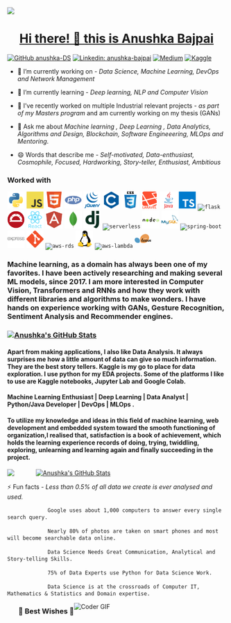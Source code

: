 <a href="https://github.com/anushka-DS/">
  <img align="center" src="https://github.com/anushka-DS/anushka-DS/blob/main/bgif_anushka.gif" />
  <h1 align="center"> Hi there! 👋 this is Anushka Bajpai</h1>
</a>

[![GitHub anushka-DS](https://img.shields.io/github/followers/anushka-DS?label=follow&style=social)](https://github.com/anushka-DS)
[![Linkedin: anushka-bajpai](https://img.shields.io/badge/Anushka%20Bajpai-blue?style=flat-square&logo=Linkedin&logoColor=white&link=https://www.linkedin.com/in/anushka-bajpai/)](https://www.linkedin.com/in/anushka-bajpai/)
[![Medium](https://img.shields.io/badge/medium-anushkabajpai-blue?style=flat&logo=appveyor&link=https://medium.com/@anushkhabajpai)](https://medium.com/@anushkhabajpai)
[![Kaggle](https://img.shields.io/badge/kaggle-ANUSHKA_ML-blue?style=flat&logo=appveyor&link=https://www.kaggle.com/anushkaml)](https://www.kaggle.com/anushkaml)


<!--
**anushka-DS/anushka-DS** is a ✨ _special_ ✨ repository because its `README.md` (this file) appears on your GitHub profile.
-->


- 🔭 I’m currently working on - *Data Science, Machine Learning, DevOps and Network Management*

- 🌱 I’m currently learning - *Deep learning, NLP and Computer Vision*

- 👯 I’ve recently worked on multiple Industrial relevant projects - *as part of my Masters program* and am currently working on my thesis (GANs)

- 💬 Ask me about *Machine learning , Deep Learning , Data Analytics,  Algorithms and Design, Blockchain, Software Engineeering, MLOps and Mentoring*.

- 😄 Words that describe me - *Self-motivated, Data-enthusiast, Cosmophile, Focused, Hardworking, Story-teller, Enthusiast, Ambitious*


### Worked with 

<code><img height="40" src="https://raw.githubusercontent.com/devicons/devicon/master/icons/python/python-original.svg" title="python"></code>
<code><img height="40" src="https://raw.githubusercontent.com/devicons/devicon/master/icons/javascript/javascript-original.svg" title="javascript"></code>
<code><img height="40" src="https://raw.githubusercontent.com/devicons/devicon/master/icons/html5/html5-original.svg" title="html5"></code>
<code><img height="40" src="https://raw.githubusercontent.com/devicons/devicon/master/icons/php/php-plain.svg" title="php"></code>
<code><img height="40" src="https://raw.githubusercontent.com/devicons/devicon/master/icons/jquery/jquery-plain-wordmark.svg" title="jquery"></code>
<code><img height="40" src="https://raw.githubusercontent.com/devicons/devicon/master/icons/c/c-plain.svg" title="C"></code>
<code><img height="40" src="https://raw.githubusercontent.com/devicons/devicon/master/icons/css3/css3-original-wordmark.svg" title="css3"></code>
<code><img height="40" src="https://raw.githubusercontent.com/devicons/devicon/master/icons/laravel/laravel-plain-wordmark.svg" title="laravel"></code>
<code><img height="40" src="https://raw.githubusercontent.com/devicons/devicon/master/icons/java/java-original-wordmark.svg" title="java"></code>
<code><img height="40" src="https://raw.githubusercontent.com/devicons/devicon/master/icons/typescript/typescript-plain.svg" title="typescript"></code>
<code><img height="40" src="https://www.vectorlogo.zone/logos/pocoo_flask/pocoo_flask-icon.svg" title="flask"></code>
<code><img height="40" src="https://raw.githubusercontent.com/devicons/devicon/master/icons/protractor/protractor-plain.svg" title="protractor"></code>
<code><img height="40" src="https://raw.githubusercontent.com/devicons/devicon/master/icons/react/react-original-wordmark.svg" title="react"></code>
<code><img height="40" src="https://raw.githubusercontent.com/devicons/devicon/master/icons/angularjs/angularjs-plain.svg" title="angular"></code>
<code><img height="40" src="https://raw.githubusercontent.com/devicons/devicon/master/icons/mongodb/mongodb-original.svg" title="mongodb"></code>
<code><img height="40" src="https://raw.githubusercontent.com/devicons/devicon/master/icons/django/django-plain.svg" title="django"></code>
<code><img height="40" src="https://res.cloudinary.com/practicaldev/image/fetch/s--ipV6F4tM--/c_limit%2Cf_auto%2Cfl_progressive%2Cq_auto%2Cw_880/https://raw.githubusercontent.com/serverless/assets/master/Icon/Framework/PNG/Serverless_Framework-icon01.png" title="serverless"></code>
<code><img height="40" src="https://raw.githubusercontent.com/devicons/devicon/master/icons/nodejs/nodejs-original-wordmark.svg" title="node.js"></code>
<code><img height="40" src="https://raw.githubusercontent.com/devicons/devicon/master/icons/mysql/mysql-original-wordmark.svg" title="mysql"></code>
<code><img height="40" src="https://pbs.twimg.com/profile_images/1235868806079057921/fTL08u_H_400x400.png" title="spring-boot"></code>
<code><img height="40" src="https://raw.githubusercontent.com/devicons/devicon/master/icons/express/express-original-wordmark.svg" title="express.js"></code>
<code><img height="40" src="https://raw.githubusercontent.com/devicons/devicon/master/icons/git/git-original.svg" title="git"></code>
<code><img height="40" src="https://cdn.worldvectorlogo.com/logos/aws-rds.svg" title="aws-rds"></code>
<code><img height="40" src="https://raw.githubusercontent.com/devicons/devicon/master/icons/linux/linux-original.svg" title="linux"></code>
<code><img height="40" src="https://cdn.worldvectorlogo.com/logos/aws-lambda-1.svg" title="aws-lambda"></code>
<code><img height="40" src="https://raw.githubusercontent.com/github/explore/80688e429a7d4ef2fca1e82350fe8e3517d3494d/topics/scikit-learn/scikit-learn.png" title="sklearn"></code>

<h3>Machine learning, as a domain has always been one of my favorites. I have been actively researching and making several ML models, since 2017. I am more interested in Computer Vision, Transformers and RNNs and how they work with different libraries and algorithms to make wonders. I have hands on experience working with GANs, Gesture Recognition, Sentiment Analysis and Recommender engines.<h3>

[![Anushka's GitHub Stats](https://github-readme-stats.vercel.app/api?username=anushka-DS&hide=issues&count_private=true&show_icons=true&theme=calm)]()

<h4>Apart from making applications, I also like Data Analysis. It always surprises me how a little amount of data can give so much information. They are the best story tellers. Kaggle is my go to place for data exploration. I use python for my EDA projects. Some of the platforms I like to use are Kaggle notebooks, Jupyter Lab and Google Colab.<h4>


<h4>Machine Learning Enthusiast | Deep Learning | Data Analyst | Python/Java Developer | DevOps | MLOps .</h4>
<h4>To utilize my knowledge and ideas in this field of machine learning, web development and embedded system toward the smooth functioning of organization,I realised that, satisfaction is a book of achievement, which holds the learning experience records of doing, trying, twiddling, exploring, unlearning and learning again and finally succeeding in the project.</h4>

<img align="left" style="padding-right: 50px" src="https://github-readme-streak-stats.herokuapp.com/?user=anushka-DS&theme=tokyonight" />

[![Anushka's GitHub Stats](https://github-readme-stats.vercel.app/api/top-langs/?username=anushka-DS&theme=dracula&hide_langs_below=1)]()
 
 


⚡ Fun facts -  *Less than 0.5% of all data we create is ever analysed and used.*
  
                 Google uses about 1,000 computers to answer every single search query.
  
                 Nearly 80% of photos are taken on smart phones and most will become searchable data online.
  
                 Data Science Needs Great Communication, Analytical and Story-telling Skills.
  
                 75% of Data Experts use Python for Data Science Work.
  
                 Data Science is at the crossroads of Computer IT, Mathematics & Statistics and Domain expertise.
  
  <img align="right" alt="Coder GIF" height=250 width=350 src="https://i.pinimg.com/originals/e4/26/70/e426702edf874b181aced1e2fa5c6cde.gif" />
 
 <h3 align="right">🌈 Best Wishes 🌈</h3>

